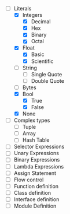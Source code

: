 - [ ] Literals
    - [X] Integers
        - [X] Decimal
        - [X] Hex
        - [X] Binary
        - [X] Octal
    - [X] Float
        - [X] Basic
        - [X] Scientific
    - [ ] String
        - [ ] Single Quote
        - [ ] Double Quote
    - [ ] Bytes
    - [X] Bool
        - [X] True
        - [X] False
    - [X] None
- [ ] Complex types
    - [ ] Tuple
    - [ ] Array
    - [ ] Hash Table
- [ ] Selector Expressions
- [ ] Unary Expressions
- [ ] Binary Expressions
- [ ] Lambda Expressions
- [ ] Assign Statement
- [ ] Flow control
- [ ] Function definition
- [ ] Class definition
- [ ] Interface definition
- [ ] Module Definition